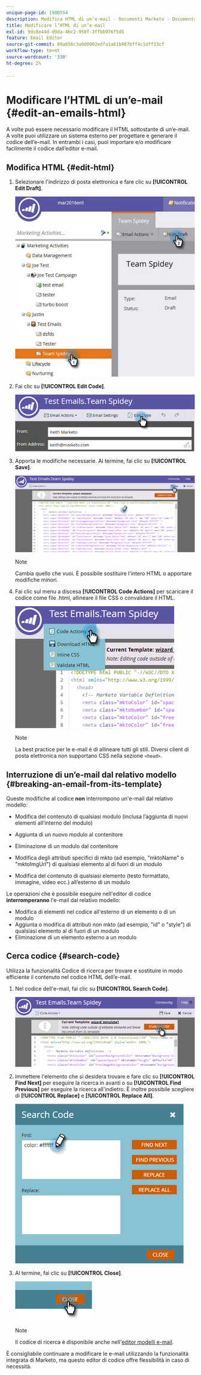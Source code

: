 ```yaml
---
unique-page-id: 1900554
description: Modifica HTML di un’e-mail - Documenti Marketo - Documentazione del prodotto
title: Modificare l’HTML di un’e-mail
exl-id: 9dc8e44d-d9da-4bc2-950f-3ffbb976f5d5
feature: Email Editor
source-git-commit: 09a656c3a0d0002edfa1a61b987bff4c1dff33cf
workflow-type: tm+mt
source-wordcount: '330'
ht-degree: 2%

---
```


# Modificare l’HTML di un’e-mail {#edit-an-emails-html}

A volte può essere necessario modificare il HTML sottostante di un’e-mail. A volte puoi utilizzare un sistema esterno per progettare e generare il codice dell’e-mail. In entrambi i casi, puoi importare e/o modificare facilmente il codice dall’editor e-mail.

## Modifica HTML {#edit-html}

1. Selezionare l&#39;indirizzo di posta elettronica e fare clic su **[!UICONTROL Edit Draft]**.

   ![](assets/teamspidey.jpg)

1. Fai clic su **[!UICONTROL Edit Code]**.

   ![](assets/two-4.png)

1. Apporta le modifiche necessarie. Al termine, fai clic su **[!UICONTROL Save]**.

   ![](assets/three-3.png)

   >[!NOTE]
   >
   >Cambia quello che vuoi. È possibile sostituire l&#39;intero HTML o apportare modifiche minori.

1. Fai clic sul menu a discesa **[!UICONTROL Code Actions]** per scaricare il codice come file .html, allineare il file CSS o convalidare il HTML.

   ![](assets/four-2.png)

   >[!NOTE]
   >
   >La best practice per le e-mail è di allineare tutti gli stili. Diversi client di posta elettronica non supportano CSS nella sezione `<head>`.

## Interruzione di un’e-mail dal relativo modello {#breaking-an-email-from-its-template}

Queste modifiche al codice **non** interrompono un&#39;e-mail dal relativo modello:

* Modifica del contenuto di qualsiasi modulo (inclusa l’aggiunta di nuovi elementi all’interno del modulo)
* Aggiunta di un nuovo modulo al contenitore
* Eliminazione di un modulo dal contenitore

* Modifica degli attributi specifici di mkto (ad esempio, &quot;mktoName&quot; o &quot;mktoImgUrl&quot;) di qualsiasi elemento al di fuori di un modulo
* Modifica del contenuto di qualsiasi elemento (testo formattato, immagine, video ecc.) all’esterno di un modulo

Le operazioni che è possibile eseguire nell&#39;editor di codice **interromperanno** l&#39;e-mail dal relativo modello:

* Modifica di elementi nel codice all&#39;esterno di un elemento o di un modulo
* Aggiunta o modifica di attributi non mkto (ad esempio, &quot;id&quot; o &quot;style&quot;) di qualsiasi elemento al di fuori di un modulo
* Eliminazione di un elemento esterno a un modulo

## Cerca codice {#search-code}

Utilizza la funzionalità Codice di ricerca per trovare e sostituire in modo efficiente il contenuto nel codice HTML dell’e-mail.

1. Nel codice dell&#39;e-mail, fai clic su **[!UICONTROL Search Code]**.

   ![](assets/five-2.png)

1. Immettere l&#39;elemento che si desidera trovare e fare clic su **[!UICONTROL Find Next]** per eseguire la ricerca in avanti o su **[!UICONTROL Find Previous]** per eseguire la ricerca all&#39;indietro. È inoltre possibile scegliere di **[!UICONTROL Replace]** e **[!UICONTROL Replace All]**.

   ![](assets/six-1.png)

1. Al termine, fai clic su **[!UICONTROL Close]**.

   ![](assets/seven.png)

   >[!NOTE]
   >
   >Il codice di ricerca è disponibile anche nell&#39;[editor modelli e-mail](/help/marketo/product-docs/email-marketing/general/email-editor-2/create-an-email-template.md).

È consigliabile continuare a modificare le e-mail utilizzando la funzionalità integrata di Marketo, ma questo editor di codice offre flessibilità in caso di necessità.
